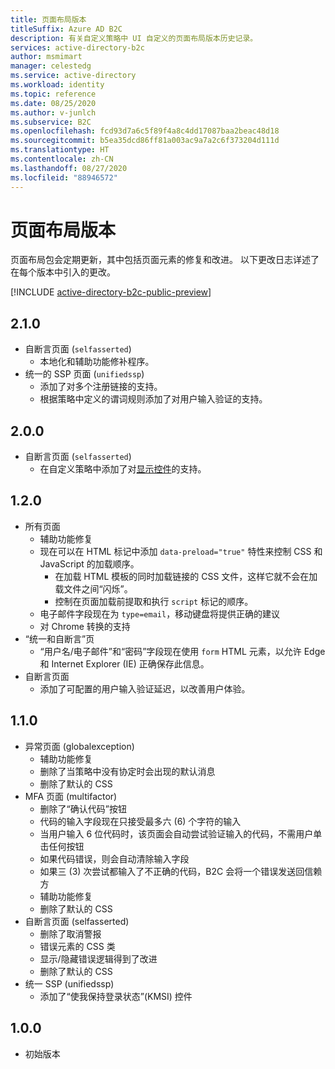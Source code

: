 ```yaml
---
title: 页面布局版本
titleSuffix: Azure AD B2C
description: 有关自定义策略中 UI 自定义的页面布局版本历史记录。
services: active-directory-b2c
author: msmimart
manager: celestedg
ms.service: active-directory
ms.workload: identity
ms.topic: reference
ms.date: 08/25/2020
ms.author: v-junlch
ms.subservice: B2C
ms.openlocfilehash: fcd93d7a6c5f89f4a8c4dd17087baa2beac48d18
ms.sourcegitcommit: b5ea35dcd86ff81a003ac9a7a2c6f373204d111d
ms.translationtype: HT
ms.contentlocale: zh-CN
ms.lasthandoff: 08/27/2020
ms.locfileid: "88946572"
---
```

# <a name="page-layout-versions"></a>页面布局版本

页面布局包会定期更新，其中包括页面元素的修复和改进。 以下更改日志详述了在每个版本中引入的更改。

[!INCLUDE [active-directory-b2c-public-preview](../../includes/active-directory-b2c-public-preview.md)]

## <a name="210"></a>2.1.0

- 自断言页面 (`selfasserted`)
  - 本地化和辅助功能修补程序。
- 统一的 SSP 页面 (`unifiedssp`)
  - 添加了对多个注册链接的支持。
  - 根据策略中定义的谓词规则添加了对用户输入验证的支持。

## <a name="200"></a>2.0.0

- 自断言页面 (`selfasserted`)
  - 在自定义策略中添加了对[显示控件](display-controls.md)的支持。

## <a name="120"></a>1.2.0

- 所有页面
  - 辅助功能修复
  - 现在可以在 HTML 标记中添加 `data-preload="true"` 特性来控制 CSS 和 JavaScript 的加载顺序。
    - 在加载 HTML 模板的同时加载链接的 CSS 文件，这样它就不会在加载文件之间“闪烁”。
    - 控制在页面加载前提取和执行 `script` 标记的顺序。
  - 电子邮件字段现在为 `type=email`，移动键盘将提供正确的建议
  - 对 Chrome 转换的支持
- “统一和自断言”页
  - “用户名/电子邮件”和“密码”字段现在使用 `form` HTML 元素，以允许 Edge 和 Internet Explorer (IE) 正确保存此信息。
- 自断言页面
  - 添加了可配置的用户输入验证延迟，以改善用户体验。

## <a name="110"></a>1.1.0

- 异常页面 (globalexception)
  - 辅助功能修复
  - 删除了当策略中没有协定时会出现的默认消息
  - 删除了默认的 CSS
- MFA 页面 (multifactor)
  - 删除了“确认代码”按钮
  - 代码的输入字段现在只接受最多六 (6) 个字符的输入
  - 当用户输入 6 位代码时，该页面会自动尝试验证输入的代码，不需用户单击任何按钮
  - 如果代码错误，则会自动清除输入字段
  - 如果三 (3) 次尝试都输入了不正确的代码，B2C 会将一个错误发送回信赖方
  - 辅助功能修复
  - 删除了默认的 CSS
- 自断言页面 (selfasserted)
  - 删除了取消警报
  - 错误元素的 CSS 类
  - 显示/隐藏错误逻辑得到了改进
  - 删除了默认的 CSS
- 统一 SSP (unifiedssp)
  - 添加了“使我保持登录状态”(KMSI) 控件

## <a name="100"></a>1.0.0

- 初始版本

<!-- Update_Description: wording update -->

